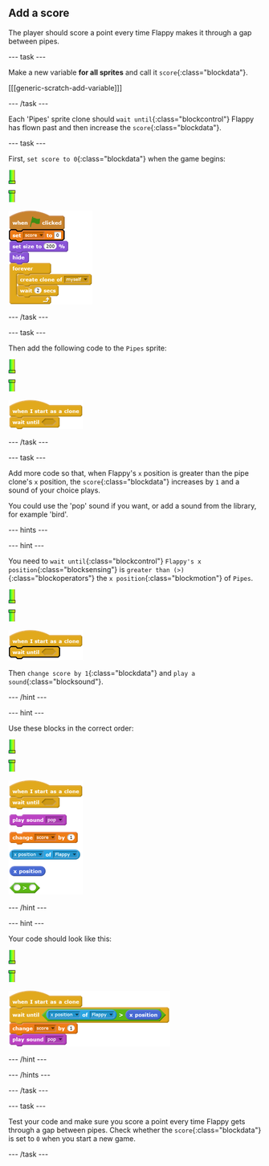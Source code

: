 ## Add a score

The player should score a point every time Flappy makes it through a gap between pipes.

--- task ---

Make a new variable **for all sprites** and call it `score`{:class="blockdata"}.

[[[generic-scratch-add-variable]]]

--- /task ---

Each 'Pipes' sprite clone should `wait until`{:class="blockcontrol"} Flappy has flown past and then increase the `score`{:class="blockdata"}.

--- task ---

First, `set score to 0`{:class="blockdata"} when the game begins:

![pipes sprite](images/pipes-sprite.png)

![blocks_1545217754_4094372](images/blocks_1545217754_4094372.png)

--- /task ---

--- task ---

Then add the following code to the `Pipes` sprite:

![pipes sprite](images/pipes-sprite.png)

![blocks_1545217755_526561](images/blocks_1545217755_526561.png)

--- /task ---

--- task ---

Add more code so that, when Flappy's `x` position is greater than the pipe clone's `x` position, the `score`{:class="blockdata"} increases by `1` and a sound of your choice plays.

You could use the 'pop' sound if you want, or add a sound from the library, for example 'bird'.

--- hints ---

--- hint ---

You need to `wait until`{:class="blockcontrol"} `Flappy's x position`{:class="blocksensing"} is `greater than (>)`{:class="blockoperators"} the `x position`{:class="blockmotion"} of `Pipes`.  

![pipes sprite](images/pipes-sprite.png)

![blocks_1545217756_632011](images/blocks_1545217756_632011.png)

Then `change score by 1`{:class="blockdata"} and `play a sound`{:class="blocksound"}. 

--- /hint ---

--- hint ---

Use these blocks in the correct order:

![pipes sprite](images/pipes-sprite.png)

![blocks_1545217757_7045462](images/blocks_1545217757_7045462.png)

--- /hint ---

--- hint ---

Your code should look like this:

![pipes sprite](images/pipes-sprite.png)

![blocks_1545217758_8350632](images/blocks_1545217758_8350632.png)

--- /hint ---

--- /hints ---

--- /task ---

--- task ---

Test your code and make sure you score a point every time Flappy gets through a gap between pipes. Check whether the `score`{:class="blockdata"} is set to `0` when you start a new game.

--- /task ---
